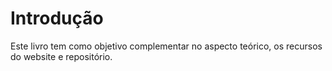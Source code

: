 # Introdução

Este livro tem como objetivo complementar no aspecto teórico, os recursos do website e repositório.
